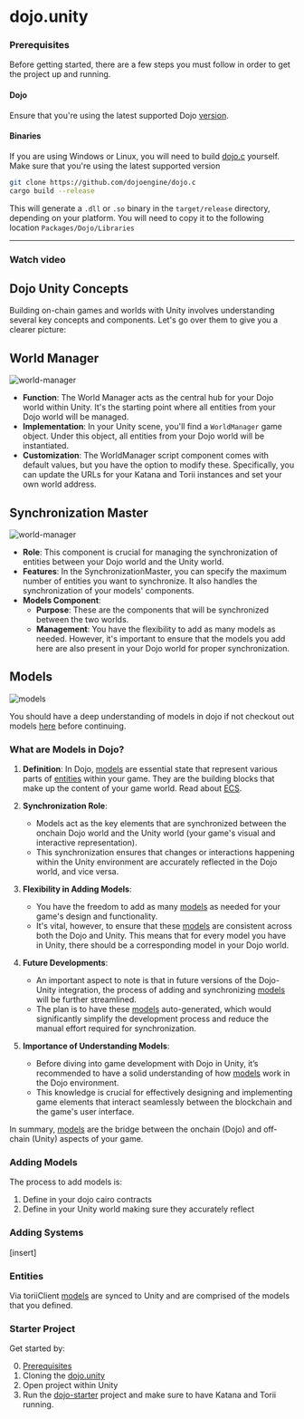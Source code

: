 # dojo.unity

### Prerequisites

Before getting started, there are a few steps you must follow in order to get the project up and running.

#### Dojo

Ensure that you're using the latest supported Dojo [version](https://github.com/dojoengine/dojo/releases).

#### Binaries

If you are using Windows or Linux, you will need to build [dojo.c](https://github.com/dojoengine/dojo.c) yourself. Make sure that you're using the latest supported version

```bash
git clone https://github.com/dojoengine/dojo.c
cargo build --release
```

This will generate a `.dll` or `.so` binary in the `target/release` directory, depending on your platform. You will need to copy it to the following location `Packages/Dojo/Libraries`

---

### Watch video

<!-- [![Watch the video](/unity-screen-grab.png)](/dojo.unity_demo.mp4) -->

## Dojo Unity Concepts

Building on-chain games and worlds with Unity involves understanding several key concepts and components. Let's go over them to give you a clearer picture:

## World Manager

![world-manager](/unity/world-manager.png)

- **Function**: The World Manager acts as the central hub for your Dojo world within Unity. It's the starting point where all entities from your Dojo world will be managed.
- **Implementation**: In your Unity scene, you'll find a `WorldManager` game object. Under this object, all entities from your Dojo world will be instantiated.
- **Customization**: The WorldManager script component comes with default values, but you have the option to modify these. Specifically, you can update the URLs for your Katana and Torii instances and set your own world address.

## Synchronization Master

![world-manager](/unity/sync-master.png)

- **Role**: This component is crucial for managing the synchronization of entities between your Dojo world and the Unity world.
- **Features**: In the SynchronizationMaster, you can specify the maximum number of entities you want to synchronize. It also handles the synchronization of your models' components.
- **Models Component**:
  - **Purpose**: These are the components that will be synchronized between the two worlds.
  - **Management**: You have the flexibility to add as many models as needed. However, it's important to ensure that the models you add here are also present in your Dojo world for proper synchronization.

## Models

![models](/unity/models.png)

You should have a deep understanding of models in dojo if not checkout out models [here](/framework/models) before continuing.

### What are Models in Dojo?

1. **Definition**: In Dojo, [models](/framework/models) are essential state that represent various parts of [entities](/framework/models/entities.md) within your game. They are the building blocks that make up the content of your game world. Read about [ECS](/tutorial/dojo-starter.mdx).

2. **Synchronization Role**:

   - Models act as the key elements that are synchronized between the onchain Dojo world and the Unity world (your game's visual and interactive representation).
   - This synchronization ensures that changes or interactions happening within the Unity environment are accurately reflected in the Dojo world, and vice versa.

3. **Flexibility in Adding Models**:

   - You have the freedom to add as many [models](/framework/models) as needed for your game's design and functionality.
   - It's vital, however, to ensure that these [models](/framework/models) are consistent across both the Dojo and Unity. This means that for every model you have in Unity, there should be a corresponding model in your Dojo world.

4. **Future Developments**:

   - An important aspect to note is that in future versions of the Dojo-Unity integration, the process of adding and synchronizing [models](/framework/models) will be further streamlined.
   - The plan is to have these [models](/framework/models) auto-generated, which would significantly simplify the development process and reduce the manual effort required for synchronization.

5. **Importance of Understanding Models**:
   - Before diving into game development with Dojo in Unity, it’s recommended to have a solid understanding of how [models](/framework/models) work in the Dojo environment.
   - This knowledge is crucial for effectively designing and implementing game elements that interact seamlessly between the blockchain and the game's user interface.

In summary, [models](/framework/models) are the bridge between the onchain (Dojo) and off-chain (Unity) aspects of your game.

### Adding Models

The process to add models is:

1. Define in your dojo cairo contracts
2. Define in your Unity world making sure they accurately reflect

### Adding Systems

[insert]

### Entities

Via toriiClient [models](/framework/models/entities.md) are synced to Unity and are comprised of the models that you defined.

### Starter Project

Get started by:

0. [Prerequisites](#prerequisites)
1. Cloning the [dojo.unity](https://github.com/dojoengine/dojo.unity)
2. Open project within Unity
3. Run the [dojo-starter](https://github.com/dojoengine/dojo-starter-unity) project and make sure to have Katana and Torii running.
